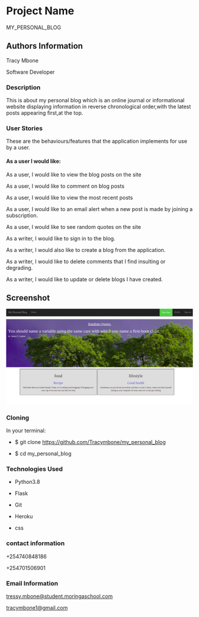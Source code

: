 # Project Name

MY_PERSONAL_BLOG

## Authors Information

Tracy Mbone


Software Developer

### Description

This is about my personal blog which is an online journal or informational website displaying information in reverse chronological order,with the latest posts appearing first,at the top.

### User Stories
These are the behaviours/features that the application implements for use by a user.

#### As a user I would like:

As a user, I would like to view the blog posts on the site

As a user, I would like to comment on blog posts

As a user, I would like to view the most recent posts

As a user, I would like to an email alert when a new post is made by joining a subscription.

As a user, I would like to see random quotes on the site

As a writer, I would like to sign in to the blog.

As a writer, I would also like to create a blog from the application.

As a writer, I would like to delete comments that I find insulting or degrading.

As a writer, I would like to update or delete blogs I have created.

## Screenshot


![Blog Post](screen.png)


### Cloning

In your terminal:

 * $ git clone https://github.com/Tracymbone/my_personal_blog

 * $ cd my_personal_blog

### Technologies Used


* Python3.8

* Flask

* Git

* Heroku

* css

### contact information

+254740848186

+254701506901

### Email Information
tressy.mbone@student.moringaschool.com

tracymbone1@gmail.com